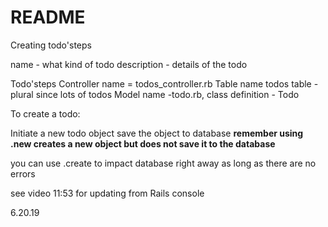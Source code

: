# README
Creating todo'steps

name - what kind of todo
description - details of the todo

Todo'steps
Controller name = todos_controller.rb
Table name todos table - plural since lots of todos
Model name -todo.rb, class definition - Todo

To create a todo:

Initiate a new todo object
save the object to database
**remember using .new creates a new object but does not save it to the 
database**

you can use .create to impact database right away as long as there
are no errors

see video 11:53 for updating from Rails console

6.20.19

<!--adding resources :todo automatically put all the available resource routes -->
<!--into the app. Verified by placing resources :todos into-->
<!--routes.rb. Then adding /todos/new ( or todos/*whatever)-->
<!--to url in the browser. At this point should see Action controller-->
<!--exception error. Uninitialized constant TodosController-->

<!--This README would normally document whatever steps are necessary to get the-->
<!--application up and running.-->

<!--Things you may want to cover:-->

<!--* Ruby version-->

<!--* System dependencies-->

<!--* Configuration-->

<!--* Database creation-->

<!--* Database initialization-->

<!--* How to run the test suite-->

<!--* Services (job queues, cache servers, search engines, etc.)-->

<!--* Deployment instructions-->

<!--* ...-->
